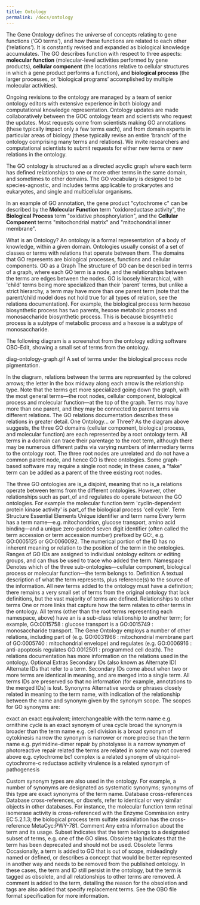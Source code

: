 ```yaml
---
title: Ontology
permalink: /docs/ontology
---
```


The Gene Ontology defines the universe of concepts relating to gene functions (‘GO terms’), and how these functions are related to each other (‘relations’). It is constantly revised and expanded as biological knowledge accumulates. The GO describes function with respect to three aspects: **molecular function** (molecular-level activities performed by gene products), **cellular component** (the locations relative to cellular structures in which a gene product performs a function), and **biological process** (the larger processes, or ‘biological programs’ accomplished by multiple molecular activities).

Ongoing revisions to the ontology are managed by a team of senior ontology editors with extensive experience in both biology and computational knowledge representation. Ontology updates are made collaboratively between the GOC ontology team and scientists who request the updates. Most requests come from scientists making GO annotations (these typically impact only a few terms each), and from domain experts in particular areas of biology (these typically revise an entire ‘branch’ of the ontology comprising many terms and relations). We invite researchers and computational scientists to submit requests for either new terms or new relations in the ontology.

The GO ontology is structured as a directed acyclic graph where each term has defined relationships to one or more other terms in the same domain, and sometimes to other domains. The GO vocabulary is designed to be species-agnostic, and includes terms applicable to prokaryotes and eukaryotes, and single and multicellular organisms.

In an example of GO annotation, the gene product "cytochrome c" can be described by the **Molecular Function** term "oxidoreductase activity", the **Biological Process** term "oxidative phosphorylation", and the **Cellular Component** terms "mitochondrial matrix" and "mitochondrial inner membrane".

What is an Ontology?
An ontology is a formal representation of a body of knowledge, within a given domain. Ontologies usually consist of a set of classes or terms with relations that operate between them. The domains that GO represents are biological processes, functions and cellular components.
GO as a Graph
The structure of GO can be described in terms of a graph, where each GO term is a node, and the relationships between the terms are edges between the nodes. GO is loosely hierarchical, with 'child' terms being more specialized than their 'parent' terms, but unlike a strict hierarchy, a term may have more than one parent term (note that the parent/child model does not hold true for all types of relation, see the relations documentation). For example, the biological process term hexose biosynthetic process has two parents, hexose metabolic process and monosaccharide biosynthetic process. This is because biosynthetic process is a subtype of metabolic process and a hexose is a subtype of monosaccharide.

The following diagram is a screenshot from the ontology editing software OBO-Edit, showing a small set of terms from the ontology.

diag-ontology-graph.gif A set of terms under the biological process node pigmentation.

In the diagram, relations between the terms are represented by the colored arrows; the letter in the box midway along each arrow is the relationship type. Note that the terms get more specialized going down the graph, with the most general terms—the root nodes, cellular component, biological process and molecular function—at the top of the graph. Terms may have more than one parent, and they may be connected to parent terms via different relations. The GO relations documentation describes these relations in greater detail.
One Ontology... or Three?
As the diagram above suggests, the three GO domains (cellular component, biological process, and molecular function) are each represented by a root ontology term. All terms in a domain can trace their parentage to the root term, although there may be numerous different paths via varying numbers of intermediary terms to the ontology root. The three root nodes are unrelated and do not have a common parent node, and hence GO is three ontologies. Some graph-based software may require a single root node; in these cases, a "fake" term can be added as a parent of the three existing root nodes.

The three GO ontologies are is_a disjoint, meaning that no is_a relations operate between terms from the different ontologies. However, other relationships such as part_of and regulates do operate between the GO ontologies. For example the molecular function term 'cyclin-dependent protein kinase activity' is part_of the biological process 'cell cycle'.
Term Structure
Essential Elements
Unique identifier and term name
Every term has a term name—e.g. mitochondrion, glucose transport, amino acid binding—and a unique zero-padded seven digit identifier (often called the term accession or term accession number) prefixed by GO:, e.g. GO:0005125 or GO:0060092. The numerical portion of the ID has no inherent meaning or relation to the position of the term in the ontologies. Ranges of GO IDs are assigned to individual ontology editors or editing groups, and can thus be used to trace who added the term.
Namespace
Denotes which of the three sub-ontologies—cellular component, biological process or molecular function—the term belongs to.
Definition
A textual description of what the term represents, plus reference(s) to the source of the information. All new terms added to the ontology must have a definition; there remains a very small set of terms from the original ontology that lack definitions, but the vast majority of terms are defined.
Relationships to other terms
One or more links that capture how the term relates to other terms in the ontology. All terms (other than the root terms representing each namespace, above) have an is a sub-class relationship to another term; for example, GO:0015758 : glucose transport is a GO:0015749 : monosaccharide transport. The Gene Ontology employs a number of other relations, including part of (e.g. GO:0031966 : mitochondrial membrane part of GO:0005740 : mitochondrial envelope) and regulates (e.g. GO:0006916 : anti-apoptosis regulates GO:0012501 : programmed cell death). The relations documentation has more information on the relations used in the ontology.
Optional Extras
Secondary IDs (also known as Alternate ID)
Alternate IDs that refer to a term. Secondary IDs come about when two or more terms are identical in meaning, and are merged into a single term. All terms IDs are preserved so that no information (for example, annotations to the merged IDs) is lost.
Synonyms
Alternative words or phrases closely related in meaning to the term name, with indication of the relationship between the name and synonym given by the synonym scope. The scopes for GO synonyms are:

exact
    an exact equivalent; interchangeable with the term name 
    e.g. ornithine cycle is an exact synonym of urea cycle 
broad
    the synonym is broader than the term name 
    e.g. cell division is a broad synonym of cytokinesis 
narrow
    the synonym is narrower or more precise than the term name 
    e.g. pyrimidine-dimer repair by photolyase is a narrow synonym of photoreactive repair 
related
    the terms are related in some way not covered above 
    e.g. cytochrome bc1 complex is a related synonym of ubiquinol-cytochrome-c reductase activity virulence is a related synonym of pathogenesis 

Custom synonym types are also used in the ontology. For example, a number of synonyms are designated as systematic synonyms; synonyms of this type are exact synonyms of the term name.
Database cross-references
Database cross-references, or dbxrefs, refer to identical or very similar objects in other databases. For instance, the molecular function term retinal isomerase activity is cross-referenced with the Enzyme Commission entry EC:5.2.1.3; the biological process term sulfate assimilation has the cross-reference MetaCyc:PWY-781.
Comment
Any extra information about the term and its usage.
Subset
Indicates that the term belongs to a designated subset of terms, e.g. one of the GO slims.
Obsolete tag
Indicates that the term has been deprecated and should not be used.
Obsolete Terms
Occasionally, a term is added to GO that is out of scope, misleadingly named or defined, or describes a concept that would be better represented in another way and needs to be removed from the published ontology. In these cases, the term and ID still persist in the ontology, but the term is tagged as obsolete, and all relationships to other terms are removed. A comment is added to the term, detailing the reason for the obsoletion and tags are also added that specify replacement terms. See the OBO file format specification for more information.
